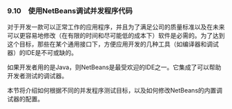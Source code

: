 ### 9.10　使用NetBeans调试并发程序代码

对于开发一款可以正常工作的应用程序，并且为了满足公司的质量标准以及在未来可以更容易地修改（在有限的时间和尽可能低的成本下）软件是必需的。为了达到这个目标，那些在某个通用接口下，方便应用开发的几种工具（如编译器和调试器）的IDE是不可或缺的。

如果开发者用的是Java，则NetBeans是最受欢迎的IDE之一。它集成了可以帮助开发者测试的调试器。

本节将介绍如何根据不同的并发程序测试目标，以及如何修改NetBeans的内置调试器的配置。

